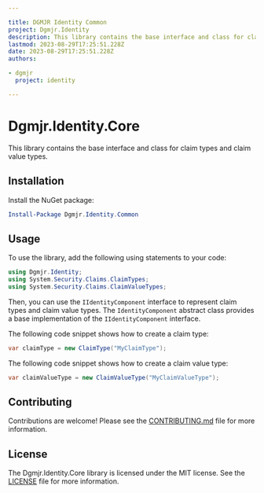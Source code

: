 ```yaml
---

title: DGMJR Identity Common
project: Dgmjr.Identity
description: This library contains the base interface and class for claim types and claim value types.
lastmod: 2023-08-29T17:25:51.228Z
date: 2023-08-29T17:25:51.228Z
authors:

- dgmjr
  project: identity

---
```


# Dgmjr.Identity.Core

This library contains the base interface and class for claim types and claim value types.

## Installation

Install the NuGet package:

```PowerShell
Install-Package Dgmjr.Identity.Common
```

## Usage

To use the library, add the following using statements to your code:

```C#
using Dgmjr.Identity;
using System.Security.Claims.ClaimTypes;
using System.Security.Claims.ClaimValueTypes;
```

Then, you can use the `IIdentityComponent` interface to represent claim types and claim value types. The `IdentityComponent` abstract class provides a base implementation of the `IIdentityComponent` interface.

The following code snippet shows how to create a claim type:

```C#
var claimType = new ClaimType("MyClaimType");
```

The following code snippet shows how to create a claim value type:

```C#
var claimValueType = new ClaimValueType("MyClaimValueType");
```

## Contributing

Contributions are welcome! Please see the [CONTRIBUTING.md](https://github.com/dgmjr-io/.github/blob/main/docs/CONTRIBUTING.md) file for more information.

## License

The Dgmjr.Identity.Core library is licensed under the MIT license. See the [LICENSE](../../LICENSE.md) file for more information.
